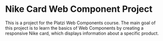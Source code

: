 # Nike Card Web Component Project

This is a project for the Platzi Web Components course. The main goal of this project is to learn the basics of Web Components by creating a responsive Nike card, which displays information about a specific product.
